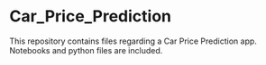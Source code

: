 # Car_Price_Prediction
This repository contains files regarding a Car Price Prediction app. Notebooks and python files are included.
